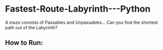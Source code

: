# Fastest-Route-Labyrinth---Python
A maze consists of Passables and Unpassables... Can you find the shortest path out of the Labyrinth?


## How to Run:


